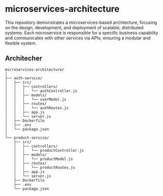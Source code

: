 # microservices-architecture
This repository demonstrates a microservices-based architecture, focusing on the design, development, and deployment of scalable, distributed systems. Each microservice is responsible for a specific business capability and communicates with other services via APIs, ensuring a modular and flexible system.

## Architecher
```
microservices-architecture/
│
├── auth-service/
│   ├── src/
│   │   ├── controllers/
│   │   │   └── authController.js
│   │   ├── models/
│   │   │   └── userModel.js
│   │   ├── routes/
│   │   │   └── authRoutes.js
│   │   ├── app.js
│   │   └── server.js
|   ├── Dockerfile
│   ├── .env
│   └── package.json
│
└── product-service/
    ├── src/
    │   ├── controllers/
    │   │   └── productController.js
    │   ├── models/
    │   │   └── productModel.js
    │   ├── routes/
    │   │   └── productRoutes.js
    │   ├── app.js
    │   └── server.js
    ├── Dockerfile
    ├── .env
    └── package.json
```
